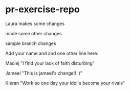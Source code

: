 # pr-exercise-repo

Laura makes some changes

made some other changes

sample branch changes

Add your name and and one other line here:




Maciej
"I find your lack of faith disturbing"

Jameel
"This is jameel's change!! :)"

Kieran
"Work so one day your idol's become your rivals"